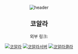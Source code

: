 <div align=center>
  
![header](https://capsule-render.vercel.app/api?type=waving&color=auto&text=UROUS3814&section=header&height=250&fontsize=70)

## 코알라  

  
  외부 링크:
  
 [![코알라](https://img.shields.io/badge/홈페이지-%21759B.svg?style=for-the-badge&logo=WordPress&logoColor=white)](https://thecoala.io)
 [![코알라서버](https://img.shields.io/badge/서버설치-%21759B.svg?style=for-the-badge&logo=WordPress&logoColor=white)](https://s3.ap-northeast-2.amazonaws.com/page.thecoala.io/server_down/CoalaSetup%5BT%5D.exe)
 [![코알라클라](https://img.shields.io/badge/클라이언트설치-%21759B.svg?style=for-the-badge&logo=WordPress&logoColor=white)](https://s3.ap-northeast-2.amazonaws.com/page.thecoala.io/downloads/CoalaDownloader.exe)
